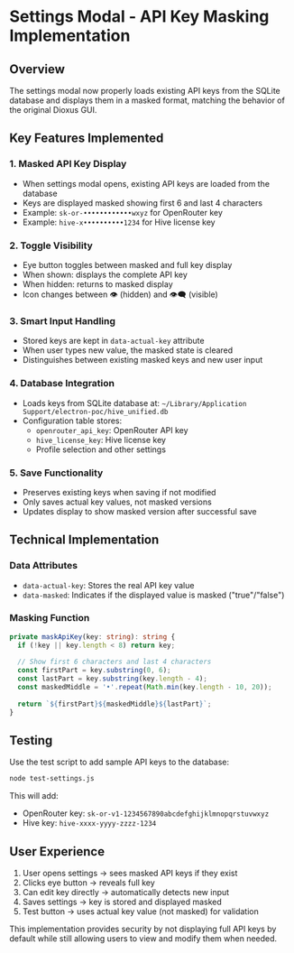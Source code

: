 # Settings Modal - API Key Masking Implementation

## Overview
The settings modal now properly loads existing API keys from the SQLite database and displays them in a masked format, matching the behavior of the original Dioxus GUI.

## Key Features Implemented

### 1. Masked API Key Display
- When settings modal opens, existing API keys are loaded from the database
- Keys are displayed masked showing first 6 and last 4 characters
- Example: `sk-or-••••••••••••wxyz` for OpenRouter key
- Example: `hive-x••••••••••1234` for Hive license key

### 2. Toggle Visibility
- Eye button toggles between masked and full key display
- When shown: displays the complete API key
- When hidden: returns to masked display
- Icon changes between 👁 (hidden) and 👁‍🗨 (visible)

### 3. Smart Input Handling
- Stored keys are kept in `data-actual-key` attribute
- When user types new value, the masked state is cleared
- Distinguishes between existing masked keys and new user input

### 4. Database Integration
- Loads keys from SQLite database at: `~/Library/Application Support/electron-poc/hive_unified.db`
- Configuration table stores:
  - `openrouter_api_key`: OpenRouter API key
  - `hive_license_key`: Hive license key
  - Profile selection and other settings

### 5. Save Functionality
- Preserves existing keys when saving if not modified
- Only saves actual key values, not masked versions
- Updates display to show masked version after successful save

## Technical Implementation

### Data Attributes
- `data-actual-key`: Stores the real API key value
- `data-masked`: Indicates if the displayed value is masked ("true"/"false")

### Masking Function
```typescript
private maskApiKey(key: string): string {
  if (!key || key.length < 8) return key;
  
  // Show first 6 characters and last 4 characters
  const firstPart = key.substring(0, 6);
  const lastPart = key.substring(key.length - 4);
  const maskedMiddle = '•'.repeat(Math.min(key.length - 10, 20));
  
  return `${firstPart}${maskedMiddle}${lastPart}`;
}
```

## Testing
Use the test script to add sample API keys to the database:
```bash
node test-settings.js
```

This will add:
- OpenRouter key: `sk-or-v1-1234567890abcdefghijklmnopqrstuvwxyz`
- Hive key: `hive-xxxx-yyyy-zzzz-1234`

## User Experience
1. User opens settings → sees masked API keys if they exist
2. Clicks eye button → reveals full key
3. Can edit key directly → automatically detects new input
4. Saves settings → key is stored and displayed masked
5. Test button → uses actual key value (not masked) for validation

This implementation provides security by not displaying full API keys by default while still allowing users to view and modify them when needed.